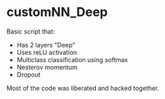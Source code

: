 # customNN_Deep

Basic script that:
  - Has 2 layers "Deep"
  - Uses reLU activation
  - Multiclass classification using softmax
  - Nesterov momentum
  - Dropout

Most of the code was liberated and hacked together. 
